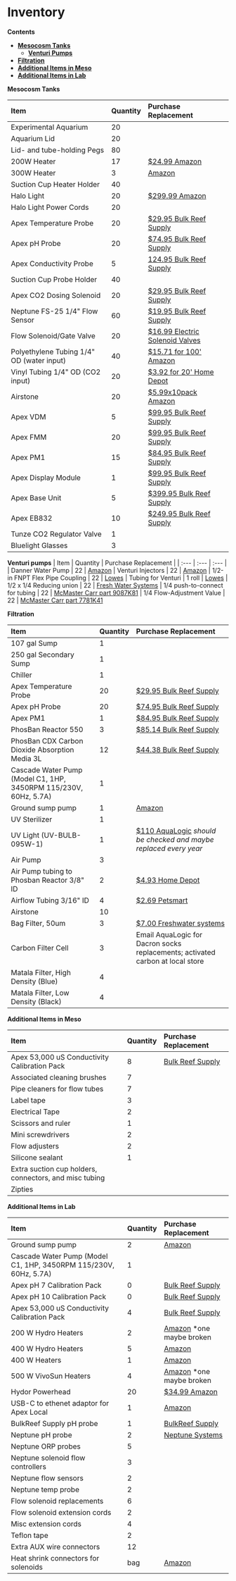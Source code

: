 # Inventory

**Contents**  
- [**Mesocosm Tanks**](#Mesocosm_Tanks)  
  - [**Venturi Pumps**](#Venturi_Pumps)
- [**Filtration**](#Filtration)  
- [**Additional Items in Meso**](#Additional_Items_in_Meso)
- [**Additional Items in Lab**](#Additional_Items_in_Lab)
  
  
<a name="Mesocosm_Tanks"></a> **Mesocosm Tanks**

| Item | Quantity | Purchase Replacement |
| :--- | :--- | :--- |
| Experimental Aquarium | 20 | 
| Aquarium Lid | 20 | 
| Lid- and tube-holding Pegs | 80 |
| 200W Heater | 17 | [$24.99 Amazon](https://www.amazon.com/Hydor-Submersible-Glass-Aquarium-Heater/dp/B00061UQ7K) |
| 300W Heater | 3 | [Amazon](https://www.amazon.com/INKBIRDPLUS-Submersible-Thermostat-Temperature-Controller/dp/B095VRTSMJ/ref=sr_1_11?crid=13FV6UBTFJO2M&keywords=300+w+aquarium+heater&qid=1664836879&qu=eyJxc2MiOiI0LjA4IiwicXNhIjoiMy42MiIsInFzcCI6IjIuODEifQ%3D%3D&sprefix=300+W+aquariu%2Caps%2C143&sr=8-11) |
| Suction Cup Heater Holder | 40 |
| Halo Light | 20 | [$299.99 Amazon](https://www.amazon.com/Aquatic-Life-Halo-Basic-Fixture/dp/B00T6FGDJW) |
| Halo Light Power Cords | 20 |
| Apex Temperature Probe | 20 | [$29.95 Bulk Reef Supply](https://www.bulkreefsupply.com/temperature-probe-neptune-systems.html) |
| Apex pH Probe | 20 | [$74.95 Bulk Reef Supply](https://www.bulkreefsupply.com/lab-grade-double-junction-ph-probe-neptune-systems.html) |
| Apex Conductivity Probe | 5 | [124.95 Bulk Reef Supply](https://www.bulkreefsupply.com/neptune-systems-lab-grade-conductivity-probe.html) |
| Suction Cup Probe Holder | 40 |
| Apex CO2 Dosing Solenoid | 20 | [$29.95 Bulk Reef Supply](https://www.bulkreefsupply.com/sv-1-solenoid-valve-neptune-systems.html) |
| Neptune FS-25 1/4" Flow Sensor | 60 | [$19.95 Bulk Reef Supply](https://www.bulkreefsupply.com/1-4-flow-sensor-fs25-neptune-systems.html) |
| Flow Solenoid/Gate Valve | 20 | [$16.99 Electric Solenoid Valves](https://www.electricsolenoidvalves.com/1-4-120v-ac-electric-plastic-solenoid-valve/) |
| Polyethylene Tubing 1/4" OD (water input) | 40 | [$15.71 for 100' Amazon](https://www.amazon.com/Dixon-0817-Polyethylene-DI087002-Natural/dp/B00LT0T3MG/ref=sr_1_4?crid=ETZJL4UXADQY&dchild=1&keywords=polyethylene+tubing+1%2F4+od&qid=1590806141&sprefix=polyethylene+tubing%2Caps%2C211&sr=8-4#feature-bullets-btf)
| Vinyl Tubing 1/4" OD (CO2 input) | 20 | [$3.92 for 20' Home Depot](https://www.homedepot.com/p/Everbilt-1-4-in-O-D-x-1-6-in-I-D-x-20-ft-Clear-PVC-Vinyl-Tubing-701968/207144351)
| Airstone | 20 | [$5.99x10pack Amazon](https://www.amazon.com/Pawfly-Cylinder-Diffuser-Airstones-Hydroponics/dp/B075QCWGZQ/ref=sr_1_5?crid=3EXLLKKDA2NYZ&keywords=airstones+for+aquariums&qid=1572983301&sprefix=airstone%2Caps%2C197&sr=8-5) |
| Apex VDM | 5 | [$99.95 Bulk Reef Supply](https://www.bulkreefsupply.com/led-pumps-control-module-vdm-neptune-systems.html) |
| Apex FMM | 20 | [$99.95 Bulk Reef Supply](https://www.bulkreefsupply.com/fmm-fluid-monitoring-module-neptune-systems.html) |
| Apex PM1 | 15 | [$84.95 Bulk Reef Supply](https://www.bulkreefsupply.com/ph-orp-probe-module-pm1-neptune-systems.html) |
| Apex Display Module | 1 | [$99.95 Bulk Reef Supply](https://www.bulkreefsupply.com/apex-display-module-neptune-systems.html) |
| Apex Base Unit | 5 | [$399.95 Bulk Reef Supply](https://www.bulkreefsupply.com/apex-controller-base-unit-neptune-systems.html) |
| Apex EB832 | 10 | [$249.95 Bulk Reef Supply](https://www.bulkreefsupply.com/energybar-832-neptune-systems.html) |
| Tunze CO2 Regulator Valve | 1 |
| Bluelight Glasses | 3 |

<a name="Venturi_pumps"></a> **Venturi pumps**
| Item | Quantity | Purchase Replacement |
| :--- | :--- | :--- |
| Danner Water Pump | 22 | [Amazon](https://www.amazon.com/Manufacturing-Pondmaster-Pond-Mag-Magnetic-18-Foot/dp/B0002564LW/ref=sr_1_1?crid=2YRXCIQT8IZUQ&keywords=Danner+Manufacturing%2C+Inc.+2525+Pondmaster+Model+5+Pump%2C+2525%2C+Black&qid=1650055267&sprefix=danner+manufacturing%2C+inc.+2525+pondmaster+model+5+pump%2C+2525%2C+black%2Caps%2C146&sr=8-1)
| Venturi Injectors | 22 | [Amazon](https://www.amazon.com/Venturi-Fertilizer-Injectors-Agriculture-Irrigation/dp/B01KO1C80O/ref=sr_1_4?crid=ZFFCDESNXT5U&keywords=G1%2F2+Irrigation+Fertilizer+Venturi+Fertilizer+Injector+Switch+Water+Tube+Kit&qid=1645827269&sprefix=g1%2F2+irrigation+fertilizer+venturi+fertilizer+injector+switch+water+tube+kit%2Caps%2C181&sr=8-4)
| 1/2-in FNPT Flex Pipe Coupling | 22 | [Lowes](https://www.lowes.com/pd/Orbit-Barbed-x-1-2-in-FNPT-Flex-Pipe-Coupling/3424698)
| Tubing for Venturi | 1 roll | [Lowes](https://www.lowes.com/pd/EZ-FLO-3-8-in-Inner-Diameter-x-10-ft-PVC-Clear-Vinyl-Tubing/1000365031)
| 1/2 x 1/4 Reducing union | 22 | [Fresh Water Systems](https://www.freshwatersystems.com/products/john-guest-reducing-union-1-2-x-1-4)
| 1/4 push-to-connect for tubing | 22 | [McMaster Carr part 9087K81](https://www.mcmaster.com/push-to-connect-tube-fittings/shape~tee/push-to-connect-fittings-for-plastic-tubing-food-and-beverage/for-tube-od~1-4/type~connector/)
| 1/4 Flow-Adjustment Value | 22 | [McMaster Carr part 7781K41](https://www.mcmaster.com/catalog/128/533)

<a name="Filtration"></a> **Filtration**

| Item | Quantity | Purchase Replacement |
| :--- | :--- | :--- |
| 107 gal Sump | 1 |
| 250 gal Secondary Sump | 1 |
| Chiller | 1 |
| Apex Temperature Probe | 20 | [$29.95 Bulk Reef Supply](https://www.bulkreefsupply.com/temperature-probe-neptune-systems.html) |
| Apex pH Probe | 20 | [$74.95 Bulk Reef Supply](https://www.bulkreefsupply.com/lab-grade-double-junction-ph-probe-neptune-systems.html) |
| Apex PM1 | 1 | [$84.95 Bulk Reef Supply](https://www.bulkreefsupply.com/ph-orp-probe-module-pm1-neptune-systems.html) |
| PhosBan Reactor 550 | 3 | [$85.14 Bulk Reef Supply](https://www.bulkreefsupply.com/phosban-reactor-550.html) |
| PhosBan CDX Carbon Dioxide Absorption Media 3L | 12 | [$44.38 Bulk Reef Supply](https://www.bulkreefsupply.com/cdx-carbon-dioxide-adsorption-media-two-little-fishies.html) |
| Cascade Water Pump (Model C1, 1HP, 3450RPM 115/230V, 60Hz, 5.7A) | 1 | 
| Ground sump pump | 1 | [Amazon](https://www.amazon.com/dp/B07MW2C546?psc=1&ref=ppx_yo2ov_dt_b_product_details)
| UV Sterilizer | 1 | 
| UV Light (UV-BULB-095W-1) | 1 | [$110 AquaLogic](https://aqualogicinc.com/product/aqua-logic-uv-lamps/) *should be checked and maybe replaced every year*
| Air Pump | 3 | 
| Air Pump tubing to Phosban Reactor 3/8" ID | 2 | [$4.93 Home Depot](https://www.homedepot.com/p/UDP-3-8-in-I-D-x-1-2-in-O-D-x-10-ft-Clear-Vinyl-Tubing-T10006008/304185141) |
| Airflow Tubing 3/16" ID | 4 | [$2.69 Petsmart](https://www.petsmart.com/fish/filters-and-pumps/air-and-water-pumps/grreat-choice-airline-tubing-5202767.html) |
| Airstone | 10 |
| Bag Filter, 50um | 3 |[$7.00 Freshwater systems](https://www.freshwatersystems.com/products/pentek-420-polypro-felt-bag-50-micron)
| Carbon Filter Cell | 3 | Email AquaLogic for Dacron socks replacements; activated carbon at local store
| Matala Filter, High Density (Blue) | 4 |
| Matala Filter, Low Density (Black) | 4 |

<a name="Additional_Items_in_Meso"></a> **Additional Items in Meso**

| Item | Quantity | Purchase Replacement |
| :--- | :--- | :--- |
| Apex 53,000 uS Conductivity Calibration Pack | 8 | [Bulk Reef Supply](https://www.bulkreefsupply.com/probe-calibration-kit-ph-7-0-ph-10-0-salinity-53000us-neptune-systems.html) |
| Associated cleaning brushes | 7 | 
| Pipe cleaners for flow tubes | 7 | 
| Label tape | 3 | 
| Electrical Tape | 2 | 
| Scissors and ruler | 1 | 
| Mini screwdrivers | 2 | 
| Flow adjusters | 2 | 
| Silicone sealant | 1 |
| Extra suction cup holders, connectors, and misc tubing |
| Zipties |


<a name="Additional_Items_in_Lab"></a> **Additional Items in Lab**

| Item | Quantity | Purchase Replacement |
| :--- | :--- | :--- |
| Ground sump pump | 2 | [Amazon](https://www.amazon.com/dp/B07MW2C546?psc=1&ref=ppx_yo2ov_dt_b_product_details)
| Cascade Water Pump (Model C1, 1HP, 3450RPM 115/230V, 60Hz, 5.7A) | 1 | 
| Apex pH 7 Calibration Pack | 0 | [Bulk Reef Supply](https://www.bulkreefsupply.com/probe-calibration-kit-ph-7-0-ph-10-0-salinity-53000us-neptune-systems.html) |
| Apex pH 10 Calibration Pack | 0 | [Bulk Reef Supply](https://www.bulkreefsupply.com/probe-calibration-kit-ph-7-0-ph-10-0-salinity-53000us-neptune-systems.html) |
| Apex 53,000 uS Conductivity Calibration Pack | 4 | [Bulk Reef Supply](https://www.bulkreefsupply.com/probe-calibration-kit-ph-7-0-ph-10-0-salinity-53000us-neptune-systems.html) |
| 200 W Hydro Heaters | 2 | [Amazon](https://www.amazon.com/Hydor-Submersible-Glass-Aquarium-Heater/dp/B00061UQ7K) *one maybe broken |
| 400 W Hydro Heaters | 5 | [Amazon](https://www.amazon.com/Hydor-Submersible-Glass-Aquarium-Heater/dp/B0006JLPFO/ref=sr_1_2?crid=BCFXEM3W4BLB&keywords=400+watt+hydro+heater&qid=1664836684&qu=eyJxc2MiOiIxLjUxIiwicXNhIjoiMC4wMCIsInFzcCI6IjAuMDAifQ%3D%3D&s=pet-supplies&sprefix=400+watt+hydro+heat%2Cpets%2C179&sr=1-2) |
| 400 W Heaters | 1 | [Amazon](https://www.amazon.com/dp/B08VNGG88D?psc=1&ref=ppx_yo2ov_dt_b_product_details) |
| 500 W VivoSun Heaters | 4 | [Amazon](https://www.amazon.com/VIVOSUN-Submersible-Intelligent-Temperature-Over-Temperature/dp/B0B67GXYHM/ref=sr_1_5?crid=3UG470OOQWSSE&keywords=500+W+VivoSun+aquarium&qid=1664836737&qu=eyJxc2MiOiIwLjI1IiwicXNhIjoiMC4wMCIsInFzcCI6IjAuMDAifQ%3D%3D&sprefix=500+w+vivosun+aquarium%2Caps%2C106&sr=8-5) *one maybe broken |
| Hydor Powerhead | 20 | [$34.99 Amazon](https://www.amazon.com/Hydor-Koralia-Nano-Aquarium-Circulation/dp/B0036S70ZG/ref=sr_1_2?keywords=hydor+powerhead&qid=1572981966&s=pet-supplies&sr=1-2) |
| USB-C to ethenet adaptor for Apex Local | 1 | [Amazon](https://www.amazon.com/dp/B0837QGZMY?psc=1&ref=ppx_yo2ov_dt_b_product_details)
| BulkReef Supply pH probe | 1 | [BulkReef Supply](https://www.bulkreefsupply.com/brs-double-junction-lab-grade-ph-probe.html)
| Neptune pH probe | 2 | [Neptune Systems](https://www.bulkreefsupply.com/lab-grade-double-junction-ph-probe-neptune-systems.html)
| Neptune ORP probes | 5 |
| Neptune solenoid flow controllers | 3 |
| Neptune flow sensors | 2 |
| Neptune temp probe | 2 |
| Flow solenoid replacements | 6 |
| Flow solenoid extension cords | 2 | 
| Misc extension cords | 4 |
| Teflon tape | 2 |
| Extra AUX wire connectors | 12 | 
| Heat shrink connectors for solenoids | bag | [Amazon](https://www.amazon.com/gp/product/B09F3S8MWR/ref=ppx_yo_dt_b_search_asin_title?ie=UTF8&psc=1) 



